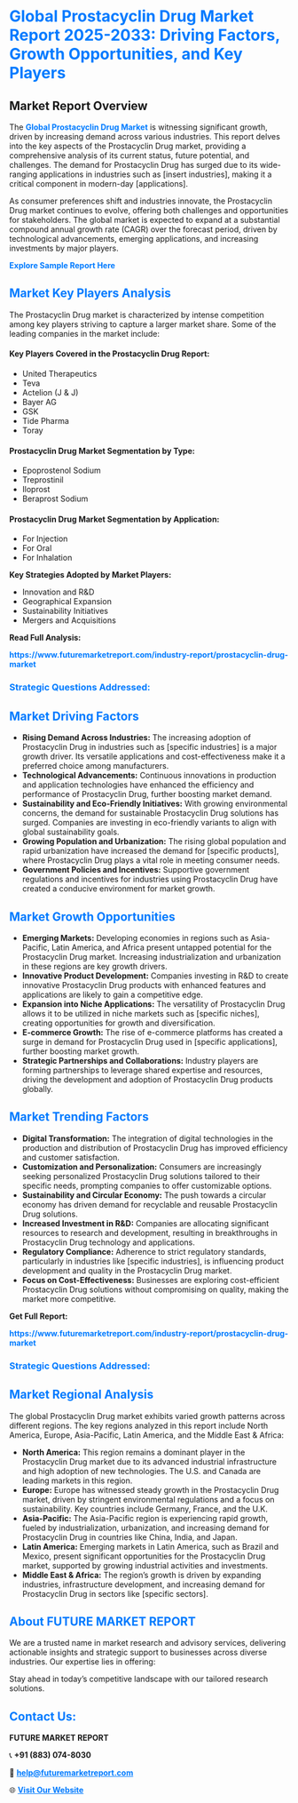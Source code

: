 <h1 style="color: #007BFF;">Global Prostacyclin Drug Market Report 2025-2033: Driving Factors, Growth Opportunities, and Key Players</h1>

<section id="overview">
<h2>Market Report Overview</h2>
<p>The <a href="https://www.futuremarketreport.com/industry-report/prostacyclin-drug-market" style="color: #007BFF; text-decoration: none;"><strong>Global Prostacyclin Drug Market</strong></a> is witnessing significant growth, driven by increasing demand across various industries. This report delves into the key aspects of the Prostacyclin Drug market, providing a comprehensive analysis of its current status, future potential, and challenges. The demand for Prostacyclin Drug has surged due to its wide-ranging applications in industries such as [insert industries], making it a critical component in modern-day [applications].</p>
<p>As consumer preferences shift and industries innovate, the Prostacyclin Drug market continues to evolve, offering both challenges and opportunities for stakeholders. The global market is expected to expand at a substantial compound annual growth rate (CAGR) over the forecast period, driven by technological advancements, emerging applications, and increasing investments by major players.</p>
</section>

<section id="overview">
<p><a href="https://www.futuremarketreport.com/request-sample/reportId=78220" style="color: #007BFF; text-decoration: none;"><strong>Explore Sample Report Here</strong></a></p>
</section>

<section id="key-players">
<h2 style="color: #007BFF;">Market Key Players Analysis</h2>
<p>The Prostacyclin Drug market is characterized by intense competition among key players striving to capture a larger market share. Some of the leading companies in the market include:</p>
<h4>Key Players Covered in the Prostacyclin Drug Report:</h4>
<ul><li>United Therapeutics</li><li>Teva</li><li>Actelion (J &amp; J)</li><li>Bayer AG</li><li>GSK</li><li>Tide Pharma</li><li>Toray</li></ul>
<h4>Prostacyclin Drug Market Segmentation by Type:</h4>
<ul><li>Epoprostenol Sodium</li><li>Treprostinil</li><li>Iloprost</li><li>Beraprost Sodium</li></ul>

<h4>Prostacyclin Drug Market Segmentation by Application:</h4>
<ul><li>For Injection</li><li>For Oral</li><li>For Inhalation</li></ul>
<p><strong>Key Strategies Adopted by Market Players:</strong></p>
<ul>
<li>Innovation and R&D</li>
<li>Geographical Expansion</li>
<li>Sustainability Initiatives</li>
<li>Mergers and Acquisitions</li>
</ul>
</section>

<section>
<p><strong>Read Full Analysis: </strong></p><a href="https://www.futuremarketreport.com/industry-report/prostacyclin-drug-market" style="color: #007BFF; text-decoration: none;"><strong>https://www.futuremarketreport.com/industry-report/prostacyclin-drug-market</strong></a>
<h3 style="color: #007BFF;">Strategic Questions Addressed:</h3>
</section>

<section id="driving-factors">
<h2 style="color: #007BFF;">Market Driving Factors</h2>
<ul>
<li><strong>Rising Demand Across Industries:</strong> The increasing adoption of Prostacyclin Drug in industries such as [specific industries] is a major growth driver. Its versatile applications and cost-effectiveness make it a preferred choice among manufacturers.</li>
<li><strong>Technological Advancements:</strong> Continuous innovations in production and application technologies have enhanced the efficiency and performance of Prostacyclin Drug, further boosting market demand.</li>
<li><strong>Sustainability and Eco-Friendly Initiatives:</strong> With growing environmental concerns, the demand for sustainable Prostacyclin Drug solutions has surged. Companies are investing in eco-friendly variants to align with global sustainability goals.</li>
<li><strong>Growing Population and Urbanization:</strong> The rising global population and rapid urbanization have increased the demand for [specific products], where Prostacyclin Drug plays a vital role in meeting consumer needs.</li>
<li><strong>Government Policies and Incentives:</strong> Supportive government regulations and incentives for industries using Prostacyclin Drug have created a conducive environment for market growth.</li>
</ul>
</section>

<section id="growth-opportunities">
<h2 style="color: #007BFF;">Market Growth Opportunities</h2>
<ul>
<li><strong>Emerging Markets:</strong> Developing economies in regions such as Asia-Pacific, Latin America, and Africa present untapped potential for the Prostacyclin Drug market. Increasing industrialization and urbanization in these regions are key growth drivers.</li>
<li><strong>Innovative Product Development:</strong> Companies investing in R&D to create innovative Prostacyclin Drug products with enhanced features and applications are likely to gain a competitive edge.</li>
<li><strong>Expansion into Niche Applications:</strong> The versatility of Prostacyclin Drug allows it to be utilized in niche markets such as [specific niches], creating opportunities for growth and diversification.</li>
<li><strong>E-commerce Growth:</strong> The rise of e-commerce platforms has created a surge in demand for Prostacyclin Drug used in [specific applications], further boosting market growth.</li>
<li><strong>Strategic Partnerships and Collaborations:</strong> Industry players are forming partnerships to leverage shared expertise and resources, driving the development and adoption of Prostacyclin Drug products globally.</li>
</ul>
</section>

<section id="trending-factors">
<h2 style="color: #007BFF;">Market Trending Factors</h2>
<ul>
<li><strong>Digital Transformation:</strong> The integration of digital technologies in the production and distribution of Prostacyclin Drug has improved efficiency and customer satisfaction.</li>
<li><strong>Customization and Personalization:</strong> Consumers are increasingly seeking personalized Prostacyclin Drug solutions tailored to their specific needs, prompting companies to offer customizable options.</li>
<li><strong>Sustainability and Circular Economy:</strong> The push towards a circular economy has driven demand for recyclable and reusable Prostacyclin Drug solutions.</li>
<li><strong>Increased Investment in R&D:</strong> Companies are allocating significant resources to research and development, resulting in breakthroughs in Prostacyclin Drug technology and applications.</li>
<li><strong>Regulatory Compliance:</strong> Adherence to strict regulatory standards, particularly in industries like [specific industries], is influencing product development and quality in the Prostacyclin Drug market.</li>
<li><strong>Focus on Cost-Effectiveness:</strong> Businesses are exploring cost-efficient Prostacyclin Drug solutions without compromising on quality, making the market more competitive.</li>
</ul>
</section>

<section>
<p><strong>Get Full Report: </strong></p><a href="https://www.futuremarketreport.com/industry-report/prostacyclin-drug-market" style="color: #007BFF; text-decoration: none;"><strong>https://www.futuremarketreport.com/industry-report/prostacyclin-drug-market</strong></a>
<h3 style="color: #007BFF;">Strategic Questions Addressed:</h3>
</section>


<section id="regional-analysis">
<h2 style="color: #007BFF;">Market Regional Analysis</h2>
<p>The global Prostacyclin Drug market exhibits varied growth patterns across different regions. The key regions analyzed in this report include North America, Europe, Asia-Pacific, Latin America, and the Middle East & Africa:</p>
<ul>
<li><strong>North America:</strong> This region remains a dominant player in the Prostacyclin Drug market due to its advanced industrial infrastructure and high adoption of new technologies. The U.S. and Canada are leading markets in this region.</li>
<li><strong>Europe:</strong> Europe has witnessed steady growth in the Prostacyclin Drug market, driven by stringent environmental regulations and a focus on sustainability. Key countries include Germany, France, and the U.K.</li>
<li><strong>Asia-Pacific:</strong> The Asia-Pacific region is experiencing rapid growth, fueled by industrialization, urbanization, and increasing demand for Prostacyclin Drug in countries like China, India, and Japan.</li>
<li><strong>Latin America:</strong> Emerging markets in Latin America, such as Brazil and Mexico, present significant opportunities for the Prostacyclin Drug market, supported by growing industrial activities and investments.</li>
<li><strong>Middle East & Africa:</strong> The region’s growth is driven by expanding industries, infrastructure development, and increasing demand for Prostacyclin Drug in sectors like [specific sectors].</li>
</ul>
</section>

<footer>
<h2 style="color: #007BFF;">About FUTURE MARKET REPORT</h2>
<p>We are a trusted name in market research and advisory services, delivering actionable insights and strategic support to businesses across diverse industries. Our expertise lies in offering:</p>

<p>Stay ahead in today’s competitive landscape with our tailored research solutions.</p>

<h2 style="color: #007BFF;">Contact Us:</h2>
<p><strong>FUTURE MARKET REPORT</strong></p>
<p>📞 <strong>+91 (883) 074-8030</strong></p>
<p>📧 <strong><a href="mailto:help@futuremarketreport.com" style="color: #007BFF;">help@futuremarketreport.com</a></strong></p>
<p>🌐 <strong><a href="https://www.futuremarketreport.com/" style="color: #007BFF;">Visit Our Website</a></strong></p>
</footer>